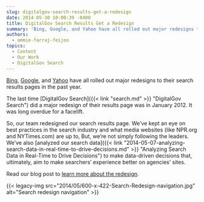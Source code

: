 ```yaml
---
slug: digitalgov-search-results-get-a-redesign
date: 2014-05-30 10:00:39 -0400
title: DigitalGov Search Results Get a Redesign
summary: 'Bing, Google, and Yahoo have all rolled out major redesigns to their search results pages in the past year. The last time DigitalGov Search did a major redesign of their results page was in January 2012. It was long overdue for a facelift. So, our team redesigned our search results page. We&#8217;ve kept an eye on best'
authors:
  - ammie-farraj-feijoo
topics:
  - Content
  - Our Work
  - DigitalGov Search
---
```


[Bing](http://techcrunch.com/2013/09/17/bing-reveals-its-redesign-and-latest-improvements/), [Google](http://www.fastcodesign.com/3027704/how-googles-redesigned-search-results-augur-a-more-beautiful-web), and [Yahoo](http://mashable.com/2013/06/05/yahoo-redesigns-its-search-page/) have all rolled out major redesigns to their search results pages in the past year.

The last time [DigitalGov Search]({{< link "search.md" >}} "DigitalGov Search") did a major redesign of their results page was in January 2012. It was long overdue for a facelift.

So, our team redesigned our search results page. We&#8217;ve kept an eye on best practices in the search industry and what media websites (like NPR.org and NYTimes.com) are up to, But, we&#8217;re not simply following the leaders. We&#8217;ve also [analyzed our search data]({{< link "2014-05-07-analyzing-search-data-in-real-time-to-drive-decisions.md" >}} "Analyzing Search Data in Real-Time to Drive Decisions") to make data-driven decisions that, ultimately, aim to make searchers&#8217; experience better on agencies&#8217; sites.

Read our blog post to [learn more about the redesign](http://search.digitalgov.gov/blog/serp-redesign.html).

{{< legacy-img src="2014/05/600-x-422-Search-Redesign-navigation.jpg" alt="Search redesign navigation" >}}